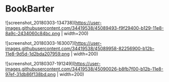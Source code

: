 # BookBarter
![screenshot_20180303-134738](https://user-images.githubusercontent.com/34419538/45089493-f9f29400-b129-11e8-8a9c-2434060c84bc.png | width=200)

![screenshot_20180303-163007](https://user-images.githubusercontent.com/34419538/45089958-82256900-b12b-11e8-9d5d-1d2bda207959.png | width=200)

![screenshot_20180307-191249](https://user-images.githubusercontent.com/34419538/45090026-b8fb7f00-b12b-11e8-97ef-31db86f138bd.png | width=200)
